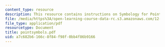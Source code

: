 ```yaml
---
content_type: resource
description: This resource contains instructions on Symbology for Point Data.
file: /media/https%3A/open-learning-course-data-rc.s3.amazonaws.com/12-114-field-geology-i-fall-2005/a7c682b6166c8f84f98f0bb4f86b9166_pointsymbols.pdf
file_type: application/pdf
resourcetype: Document
title: pointsymbols.pdf
uid: a7c682b6-166c-8f84-f98f-0bb4f86b9166
---
```


